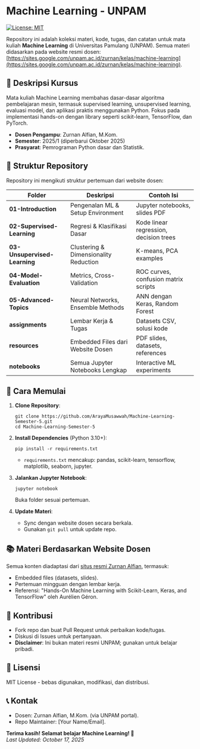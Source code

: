# Machine Learning - UNPAM

[![License: MIT](https://img.shields.io/badge/License-MIT-yellow.svg)](https://opensource.org/licenses/MIT)

Repository ini adalah koleksi materi, kode, tugas, dan catatan untuk mata kuliah **Machine Learning** di Universitas Pamulang (UNPAM). Semua materi didasarkan pada website resmi dosen: [https://sites.google.com/unpam.ac.id/zurnan/kelas/machine-learning](https://sites.google.com/unpam.ac.id/zurnan/kelas/machine-learning).

## 📖 Deskripsi Kursus
Mata kuliah Machine Learning membahas dasar-dasar algoritma pembelajaran mesin, termasuk supervised learning, unsupervised learning, evaluasi model, dan aplikasi praktis menggunakan Python. Fokus pada implementasi hands-on dengan library seperti scikit-learn, TensorFlow, dan PyTorch.

- **Dosen Pengampu**: Zurnan Alfian, M.Kom.
- **Semester**: 2025/1 (diperbarui Oktober 2025)
- **Prasyarat**: Pemrograman Python dasar dan Statistik.

## 📂 Struktur Repository
Repository ini mengikuti struktur pertemuan dari website dosen:

| Folder | Deskripsi | Contoh Isi |
|--------|-----------|------------|
| **01-Introduction** | Pengenalan ML & Setup Environment | Jupyter notebooks, slides PDF |
| **02-Supervised-Learning** | Regresi & Klasifikasi Dasar | Kode linear regression, decision trees |
| **03-Unsupervised-Learning** | Clustering & Dimensionality Reduction | K-means, PCA examples |
| **04-Model-Evaluation** | Metrics, Cross-Validation | ROC curves, confusion matrix scripts |
| **05-Advanced-Topics** | Neural Networks, Ensemble Methods | ANN dengan Keras, Random Forest |
| **assignments** | Lembar Kerja & Tugas | Datasets CSV, solusi kode |
| **resources** | Embedded Files dari Website Dosen | PDF slides, datasets, references |
| **notebooks** | Semua Jupyter Notebooks Lengkap | Interactive ML experiments |

## 🚀 Cara Memulai
1. **Clone Repository**:
   ```
   git clone https://github.com/ArayaMusawwah/Machine-Learning-Semester-5.git
   cd Machine-Learning-Semester-5
   ```

2. **Install Dependencies** (Python 3.10+):
   ```
   pip install -r requirements.txt
   ```
   - `requirements.txt` mencakup: pandas, scikit-learn, tensorflow, matplotlib, seaborn, jupyter.

3. **Jalankan Jupyter Notebook**:
   ```
   jupyter notebook
   ```
   Buka folder sesuai pertemuan.

4. **Update Materi**:
   - Sync dengan website dosen secara berkala.
   - Gunakan `git pull` untuk update repo.

## 📚 Materi Berdasarkan Website Dosen
Semua konten diadaptasi dari [situs resmi Zurnan Alfian](https://sites.google.com/unpam/ac.id/zurnan/kelas/machine-learning), termasuk:
- Embedded files (datasets, slides).
- Pertemuan mingguan dengan lembar kerja.
- Referensi: "Hands-On Machine Learning with Scikit-Learn, Keras, and TensorFlow" oleh Aurélien Géron.

## 🤝 Kontribusi
- Fork repo dan buat Pull Request untuk perbaikan kode/tugas.
- Diskusi di Issues untuk pertanyaan.
- **Disclaimer**: Ini bukan materi resmi UNPAM; gunakan untuk belajar pribadi.

## 📄 Lisensi
MIT License - bebas digunakan, modifikasi, dan distribusi.

## 📞 Kontak
- Dosen: Zurnan Alfian, M.Kom. (via UNPAM portal).
- Repo Maintainer: [Your Name/Email].

**Terima kasih! Selamat belajar Machine Learning! 🚀**  
*Last Updated: October 17, 2025*